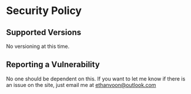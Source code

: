 # Security Policy

## Supported Versions

No versioning at this time.

## Reporting a Vulnerability

No one should be dependent on this.
If you want to let me know if there is an issue on the site, just email me at ethanvoon@outlook.com
